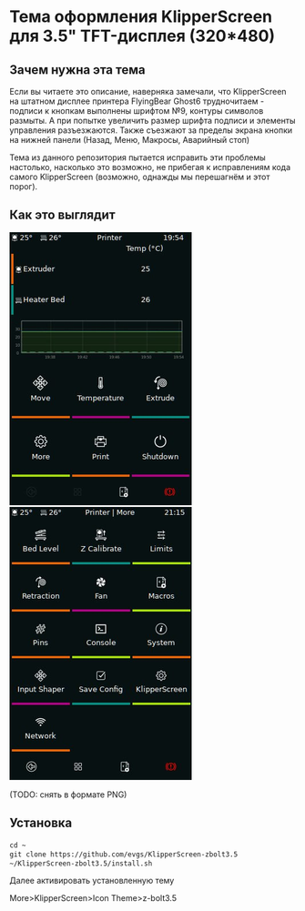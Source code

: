 # Тема оформления KlipperScreen для 3.5" TFT-дисплея (320*480)

## Зачем нужна эта тема
Если вы читаете это описание, наверняка замечали, что KlipperScreen на штатном дисплее принтера FlyingBear Ghost6 трудночитаем - подписи к кнопкам выполнены шрифтом №9, контуры символов размыты. 
А при попытке увеличить размер шрифта подписи и элементы управления разъезжаются. Также съезжают за пределы экрана кнопки на нижней панели (Назад, Меню, Макросы, Аварийный стоп)

Тема из данного репозитория пытается исправить эти проблемы настолько, насколько это возможно, не прибегая к исправлениям кода самого KlipperScreen (возможно, однажды мы перешагнём и этот порог).

## Как это выглядит
![1](/images/1.jpg) 
![2](/images/2.jpg) 

(TODO: снять в формате PNG)

## Установка

```
cd ~
git clone https://github.com/evgs/KlipperScreen-zbolt3.5
~/KlipperScreen-zbolt3.5/install.sh
```

Далее активировать установленную тему

More>KlipperScreen>Icon Theme>z-bolt3.5
